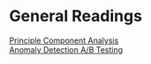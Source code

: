 # General Readings

<a href="https://builtin.com/data-science/step-step-explanation-principal-component-analysis"> Principle Component Analysis </a> <br>
<a href="https://deepnote.com/@christopher-hui/Anomaly-Detection-Analysis-Isolation-Forest-wBLaaICBTi6byIvFmhwtbA"> Anomaly Detection </a>
<a href="https://www.analyticsvidhya.com/blog/2020/10/ab-testing-data-science/"> A/B Testing </a>
